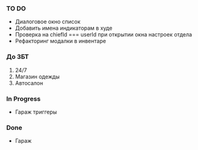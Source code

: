 ### TO DO

- Диалоговое окно список
- Добавить имена индикаторам в худе
- Проверка на chiefId === userId при открытии окна настроек отдела
- Рефакторинг модалки в инвентаре

### До ЗБТ

1. 24/7
2. Магазин одежды
3. Автосалон

### In Progress

- Гараж триггеры

### Done

+ Гараж
